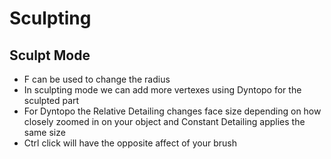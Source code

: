 # Sculpting

## Sculpt Mode
- F can be used to change the radius
- In sculpting mode we can add more vertexes using Dyntopo for the sculpted part
- For Dyntopo the Relative Detailing changes face size depending on how closely zoomed in on your object and Constant Detailing applies the same size 
- Ctrl click will have the opposite affect of your brush
